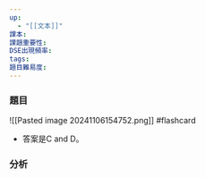 ```yaml
---
up:
  - "[[文本]]"
課本: 
課題重要性: 
DSE出現頻率: 
tags: 
題目難易度:
---
```


### 題目
 ![[Pasted image 20241106154752.png]] #flashcard
* 答案是C and D。
### 分析

